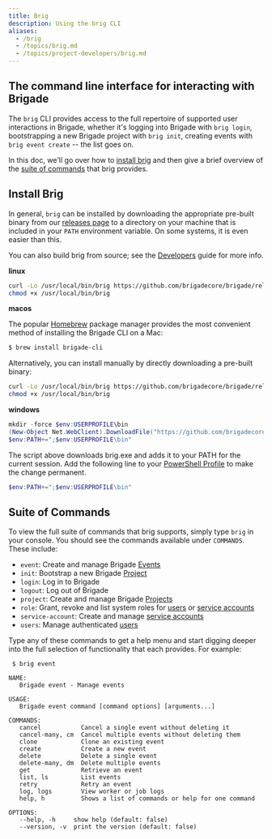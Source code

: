 ```yaml
---
title: Brig
description: Using the brig CLI
aliases:
  - /brig
  - /topics/brig.md
  - /topics/project-developers/brig.md
---
```


## The command line interface for interacting with Brigade

The `brig` CLI provides access to the full repertoire of supported user
interactions in Brigade, whether it's logging into Brigade with `brig login`,
bootstrapping a new Brigade project with `brig init`, creating events with
`brig event create` -- the list goes on.

In this doc, we'll go over how to [install brig] and then give a brief overview
of the [suite of commands] that brig provides.

[install brig]: #install-brig
[suite of commands]: #suite-of-commands

## Install Brig

In general, `brig` can be installed by downloading the appropriate pre-built
binary from our [releases page](https://github.com/brigadecore/brigade/releases)
to a directory on your machine that is included in your `PATH` environment
variable. On some systems, it is even easier than this.

You can also build brig from source; see the [Developers] guide for more info.

[Developers]: /topics/developers

**linux**

```bash
curl -Lo /usr/local/bin/brig https://github.com/brigadecore/brigade/releases/download/v2.1.0/brig-linux-amd64
chmod +x /usr/local/bin/brig
```

**macos**

The popular [Homebrew](https://brew.sh/) package manager provides the most
convenient method of installing the Brigade CLI on a Mac:

```bash
$ brew install brigade-cli
```

Alternatively, you can install manually by directly downloading a pre-built
binary:

```bash
curl -Lo /usr/local/bin/brig https://github.com/brigadecore/brigade/releases/download/v2.1.0/brig-darwin-amd64
chmod +x /usr/local/bin/brig
```

**windows**

```powershell
mkdir -force $env:USERPROFILE\bin
(New-Object Net.WebClient).DownloadFile("https://github.com/brigadecore/brigade/releases/download/v2.1.0/brig-windows-amd64.exe", "$ENV:USERPROFILE\bin\brig.exe")
$env:PATH+=";$env:USERPROFILE\bin"
```

The script above downloads brig.exe and adds it to your PATH for the current
session. Add the following line to your [PowerShell Profile] to make the change
permanent.

```powershell
$env:PATH+=";$env:USERPROFILE\bin"
```

[releases]: https://github.com/brigadecore/brigade/releases
[PowerShell Profile]: https://www.howtogeek.com/126469/how-to-create-a-powershell-profile/

## Suite of Commands

To view the full suite of commands that brig supports, simply type `brig` in
your console. You should see the commands available under `COMMANDS`. These
include:

  * `event`: Create and manage Brigade [Events]
  * `init`: Bootstrap a new Brigade [Project]
  * `login`: Log in to Brigade
  * `logout`: Log out of Brigade
  * `project`: Create and manage Brigade [Projects]
  * `role`: Grant, revoke and list system roles for [users] or [service accounts]
  * `service-account`: Create and manage [service accounts]
  * `users`: Manage authenticated [users]

Type any of these commands to get a help menu and start digging deeper into the
full selection of functionality that each provides. For example:

```console
 $ brig event

NAME:
   Brigade event - Manage events

USAGE:
   Brigade event command [command options] [arguments...]

COMMANDS:
   cancel           Cancel a single event without deleting it
   cancel-many, cm  Cancel multiple events without deleting them
   clone            Clone an existing event
   create           Create a new event
   delete           Delete a single event
   delete-many, dm  Delete multiple events
   get              Retrieve an event
   list, ls         List events
   retry            Retry an event
   log, logs        View worker or job logs
   help, h          Shows a list of commands or help for one command

OPTIONS:
   --help, -h     show help (default: false)
   --version, -v  print the version (default: false)
```

[Events]: /topics/project-developers/events
[Project]: /topics/project-developers/projects
[Projects]: /topics/project-developers/projects
[users]: /topics/administrators/authorization
[service accounts]: /topics/administrators/authorization
